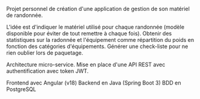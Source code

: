 Projet personnel de création d'une application de gestion de son matériel de randonnée.

L'idée est d'indiquer le matériel utilisé pour chaque randonnée (modèle disponible pour éviter de tout remettre à chaque fois).
Obtenir des statistiques sur la radonnée et l'équipement comme répartition du poids en fonction des catégories d'équipements.
Générer une check-liste pour ne rien oublier lors de paquetage.


Architecture micro-service.
Mise en place d'une API REST avec authentification avec token JWT.

Frontend avec Angular (v18)
Backend en Java (Spring Boot 3)
BDD en PostgreSQL
